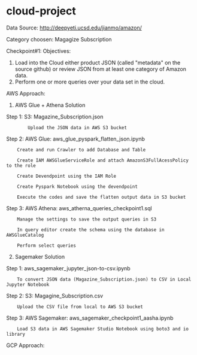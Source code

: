 # cloud-project

Data Source: http://deepyeti.ucsd.edu/jianmo/amazon/

Category choosen: Magagize Subscription

Checkpoint#1:
Objectives:
1. Load into the Cloud either product JSON (called "metadata" on the source github) or review JSON from at least one category of Amazon data.
2. Perform one or more queries over your data set in the cloud.



AWS Approach:

1) AWS Glue + Athena Solution

Step 1: S3: Magazine_Subscription.json

            Upload the JSON data in AWS S3 bucket
            
            
Step 2: AWS Glue: aws_glue_pyspark_flatten_json.ipynb

        Create and run Crawler to add Database and Table
        
        Create IAM AWSGlueServiceRole and attach AmazonS3FullAcessPolicy to the role
        
        Create Devendpoint using the IAM Role
        
        Create Pyspark Notebook using the devendpoint
        
        Execute the codes and save the flatten output data in S3 bucket
        
        
Step 3: AWS Athena: aws_atherna_queries_checkpoint1.sql

        Manage the settings to save the output queries in S3
        
        In query editor create the schema using the database in AWSGlueCatalog
        
        Perform select queries
        
        


2) Sagemaker Solution

Step 1: aws_sagemaker_jupyter_json-to-csv.ipynb

        To convert JSON data (Magazine_Subscription.json) to CSV in Local Jupyter Notebook
        
Step 2: S3: Magagine_Subscription.csv

        Upload the CSV file from local to AWS S3 bucket
        
Step 3: AWS Sagemaker: aws_sagemaker_checkpoint1_aasha.ipynb

        Load S3 data in AWS Sagemaker Studio Notebook using boto3 and io library
        
        
        
GCP Approach:
